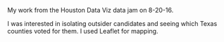 My work from the Houston Data Viz data jam on 8-20-16. 

I was interested in isolating outsider candidates and seeing which Texas counties voted for them. I used Leaflet for mapping.

